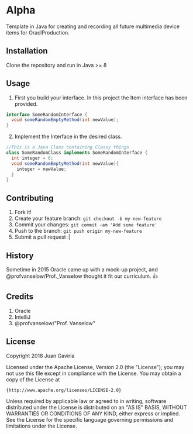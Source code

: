 # Alpha
Template in Java for creating and recording all future multimedia device items for OraclProduction.
## Installation
Clone the repository and run in Java >= 8
## Usage
1. First you build your interface. In this project the Item interface has been provided.
  ```java
  interface SomeRandomInterface {
    void someRandomEmptyMethod(int newValue);
  }
  ```
2. Implement the Interface in the desired class.
```java
//This is a Java Class containing Classy things
class SomeRandomClass implements SomeRandomInterface {
  int integer = 0;
  void someRandomEmptyMethod(int newValue){
    integer = newValue;
  }
}
```
## Contributing
1. Fork it!
2. Create your feature branch: `git checkout -b my-new-feature`
3. Commit your changes: `git commit -am 'Add some feature'`
4. Push to the branch: `git push origin my-new-feature`
5. Submit a pull request :|
## History
Sometime in 2015 Oracle came up with a mock-up project, and @profvanselow/Prof._Vanselow thought
it fit our curriculum. :+1:
## Credits
1. Oracle
2. IntelliJ
3. @profvanselow/"Prof. Vanselow"
## License
Copyright 2018 Juan Gaviria

Licensed under the Apache License, Version 2.0 (the "License");
you may not use this file except in compliance with the License.
You may obtain a copy of the License at

    {http://www.apache.org/licenses/LICENSE-2.0}

Unless required by applicable law or agreed to in writing, software
distributed under the License is distributed on an "AS IS" BASIS,
WITHOUT WARRANTIES OR CONDITIONS OF ANY KIND, either express or implied.
See the License for the specific language governing permissions and
limitations under the License.